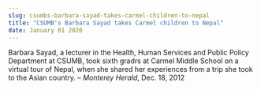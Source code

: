 ```yaml
---
slug: csumbs-barbara-sayad-takes-carmel-children-to-nepal
title: "CSUMB's Barbara Sayad takes Carmel children to Nepal"
date: January 01 2020
---
```


<p>Barbara Sayad, a lecturer in the Health, Human Services and Public Policy Department at CSUMB, took sixth gradrs at Carmel Middle School on a virtual tour of Nepal, when she shared her experiences from a trip she took to the Asian country. – <em>Monterey Herald</em>, Dec. 18, 2012
</p>

